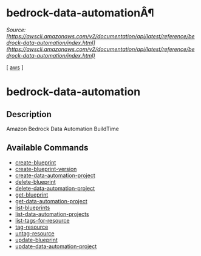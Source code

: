 # bedrock-data-automationÂ¶

*Source: [https://awscli.amazonaws.com/v2/documentation/api/latest/reference/bedrock-data-automation/index.html](https://awscli.amazonaws.com/v2/documentation/api/latest/reference/bedrock-data-automation/index.html)*

[ [aws](https://awscli.amazonaws.com/v2/documentation/api/latest/reference/index.html#cli-aws) ]

# bedrock-data-automation

## Description

Amazon Bedrock Data Automation BuildTime

## Available Commands

- [create-blueprint](https://awscli.amazonaws.com/v2/documentation/api/latest/reference/bedrock-data-automation/create-blueprint.html)
- [create-blueprint-version](https://awscli.amazonaws.com/v2/documentation/api/latest/reference/bedrock-data-automation/create-blueprint-version.html)
- [create-data-automation-project](https://awscli.amazonaws.com/v2/documentation/api/latest/reference/bedrock-data-automation/create-data-automation-project.html)
- [delete-blueprint](https://awscli.amazonaws.com/v2/documentation/api/latest/reference/bedrock-data-automation/delete-blueprint.html)
- [delete-data-automation-project](https://awscli.amazonaws.com/v2/documentation/api/latest/reference/bedrock-data-automation/delete-data-automation-project.html)
- [get-blueprint](https://awscli.amazonaws.com/v2/documentation/api/latest/reference/bedrock-data-automation/get-blueprint.html)
- [get-data-automation-project](https://awscli.amazonaws.com/v2/documentation/api/latest/reference/bedrock-data-automation/get-data-automation-project.html)
- [list-blueprints](https://awscli.amazonaws.com/v2/documentation/api/latest/reference/bedrock-data-automation/list-blueprints.html)
- [list-data-automation-projects](https://awscli.amazonaws.com/v2/documentation/api/latest/reference/bedrock-data-automation/list-data-automation-projects.html)
- [list-tags-for-resource](https://awscli.amazonaws.com/v2/documentation/api/latest/reference/bedrock-data-automation/list-tags-for-resource.html)
- [tag-resource](https://awscli.amazonaws.com/v2/documentation/api/latest/reference/bedrock-data-automation/tag-resource.html)
- [untag-resource](https://awscli.amazonaws.com/v2/documentation/api/latest/reference/bedrock-data-automation/untag-resource.html)
- [update-blueprint](https://awscli.amazonaws.com/v2/documentation/api/latest/reference/bedrock-data-automation/update-blueprint.html)
- [update-data-automation-project](https://awscli.amazonaws.com/v2/documentation/api/latest/reference/bedrock-data-automation/update-data-automation-project.html)